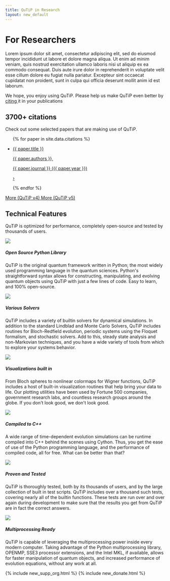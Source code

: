 ```yaml
---
title: QuTiP in Research
layout: new_default
---
```


# For Researchers

Lorem ipsum dolor sit amet, consectetur adipiscing elit, sed do eiusmod tempor incididunt ut labore et dolore magna aliqua. Ut enim ad minim veniam, quis nostrud exercitation ullamco laboris nisi ut aliquip ex ea commodo consequat. Duis aute irure dolor in reprehenderit in voluptate velit esse cillum dolore eu fugiat nulla pariatur. Excepteur sint occaecat cupidatat non proident, sunt in culpa qui officia deserunt mollit anim id est laborum.

<div class="container-xxl px-3">
    <div class="banner">
        <p>
            We hope, you enjoy using QuTiP. Please help us make QuTiP even better by
            <a href="/citing">
                citing
            </a>
            it in your publications
        </p>
    </div>
</div>

<div class="container-fluid mb-3 px-0 my-center-section">
    <div class="container-xxl pb-3">
        <h2>
            3700+ citations
        </h2>
        <p>
            Check out some selected papers that are making use of QuTiP.
        </p>
        <ul class="list-group list-group-flush lecture-list">
            {% for paper in site.data.citations %}
                <li class="list-group-item notebook-list-item">
                    <a href="{{ paper.url }}" class="lecture-link">
                        <div>
                            <p class="fw-bold">
                                {{ paper.title }}
                            </p>
                            <p class="d-inline my-color-secondary">
                                {{ paper.authors }},
                            </p>
                            <p class="fst-italic d-inline my-color-secondary">
                                {{ paper.journal }} ({{ paper.year }})
                            </p>
                        </div>
                        <p class="angle">&#8250;</p>
                    </a>
                </li>
            {% endfor %}
        </ul>
        <a href="https://scholar.google.com/scholar?cites=6461191495870975489" target="about:blank" class="m-3 d-inline-block">
            <span class="badge secondary">
                More (QuTiP v4)
            </span>
        </a>
        <a href="https://scholar.google.com/scholar?cites=11575350638666079574" target="about:blank" class="m-3 d-inline-block">
            <span class="badge primary">
                More (QuTiP v5)
            </span>
        </a>
    </div>
</div>

<div class="container-fluid px-0 my-center-section my-bg-secondary">
    <div class="container-xl px-0 pb-3">
        <h2>
            Technical Features
        </h2>
        <p class="px-3">
            QuTiP is optimized for performance, completely open-source and tested by thousands of users.
        </p>
        <div class="features row row-cols-md-3 row-cols-sm-2 row-cols-1">
            <div class="card col">
                <img class="card-img-top" src="images/py_logo.png">
                <div class="card-body">
                    <h5 class="card-title">Open Source Python Library</h5>
                    <p class="card-text">
                        QuTiP is the original quantum framework written in Python; the most widely used programming language in the quantum sciences.
                        Python's straightforward syntax allows for constructing, manipulating, and evolving quantum objects using QuTiP with just a few lines of code.
                        Easy to learn, and 100% open-source.
                    </p>
                </div>
            </div>
            <div class="card col">
                <img class="card-img-top" src="images/choices.png">
                <div class="card-body">
                    <h5 class="card-title">Various Solvers</h5>
                    <p class="card-text">
                        QuTiP includes a variety of builtin solvers for dynamical simulations.
                        In addition to the standard Lindblad and Monte Carlo Solvers, QuTiP includes routines for Bloch-Redfield evolution, periodic systems using the Floquet formalism, and stochastic solvers.
                        Add to this, steady state analysis and non-Markovian techniques, and you have a wide variety of tools from which to explore your systems behavior.
                    </p>
                </div>
            </div>
            <div class="card col">
                <img class="card-img-top" src="images/visual.png">
                <div class="card-body">
                    <h5 class="card-title">Visualizations built in</h5>
                    <p class="card-text">
                        From Bloch spheres to nonlinear colormaps for Wigner functions, QuTiP includes a host of built-in visualization routines that help bring your data to life.
                        Our plotting utilities have been used by Fortune 500 companies, government research labs, and countless research groups around the globe.
                        If you don't look good, we don't look good.
                    </p>
                </div>
            </div>
            <div class="card col">
                <img class="card-img-top" src="images/runtime.png">
                <div class="card-body">
                    <h5 class="card-title">Compiled to C++</h5>
                    <p class="card-text">
                        A wide range of time-dependent evolution simulations can be runtime compiled into C++ behind the scenes using Cython.
                        Thus, you get the ease of use of the Python programming language, and the performance of compiled code, all for free.
                        What can be better than that?
                    </p>
                </div>
            </div>
            <div class="card col">
                <img class="card-img-top" src="images/tests.png">
                <div class="card-body">
                    <h5 class="card-title">Proven and Tested</h5>
                    <p class="card-text">
                        QuTiP is thoroughly tested, both by its thousands of users, and by the large collection of built in test scripts.
                        QuTiP includes over a thousand such tests, covering nearly all of the builtin functions.
                        These tests are run over and over again during development to make sure that the results you get from QuTiP are in fact the correct answers.
                    </p>
                </div>
            </div>
            <div class="card col">
                <img class="card-img-top" src="images/fast.png">
                <div class="card-body">
                    <h5 class="card-title">Multiprocessing Ready</h5>
                    <p class="card-text">
                        QuTiP is capable of leveraging the multiprocessing power inside every modern computer.
                        Taking advantage of the Python multiprocessing library, OPENMP, SSE3 processor extensions, and the Intel MKL, if available, allows for faster manipulation of quantum objects, and increased performance of evolution equations, without any work at all.
                    </p>
                </div>
            </div>
        </div>
    </div>
</div>

{% include new_supp_org.html %}
{% include new_donate.html %}